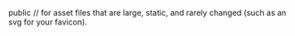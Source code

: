 public // for asset files that are large, static, and rarely changed (such as an svg for your favicon).
